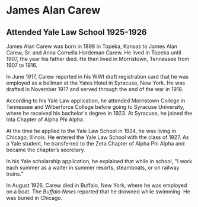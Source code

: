 # James Alan Carew
## Attended Yale Law School 1925-1926
James Alan Carew was born in 1898 in Topeka, Kansas to James Alan Carew, Sr. and Anna Cornelia Hardeman Carew. He lived in Topeka until 1907, the year his father died. He then lived in Morristown, Tennessee from 1907 to 1916. 

In June 1917, Carew reported in his WWI draft registration card that he was employed as a bellman at the Yates Hotel in Syracuse, New York. He was drafted in November 1917 and served through the end of the war in 1918.

According to his Yale Law application, he attended Morristown College in Tennessee and Wilberforce College before going to Syracuse University, where he received his bachelor's degree in 1923.  At Syracuse, he joined the Iota Chapter of Alpha Phi Alpha. 

At the time he applied to the Yale Law School in 1924, he was living in Chicago, Illinois. He entered the Yale Law School with the class of 1927. As a Yale student, he transferred to the Zeta Chapter of Alpha Phi Alpha and became the chapter’s secretary.

In his Yale scholarship application, he explained that while in school, "I work each summer as a waiter in summer resorts, steamboats, or on railway trains."

In August 1926, Carew died in Buffalo, New York, where he was employed on a boat. The *Buffalo News* reported that he drowned while swimming.  He was buried in Chicago. 

